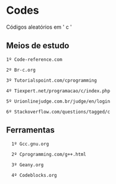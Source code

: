 # Codes

Códigos aleatórios em ' c '

## Meios de estudo

    1º Code-reference.com
  
    2º Br-c.org
  
    3º Tutorialspoint.com/cprogramming
  
    4º Tiexpert.net/programacao/c/index.php
  
    5º Urionlinejudge.com.br/judge/en/login
    
    6º Stackoverflow.com/questions/tagged/c

## Ferramentas

      1º Gcc.gnu.org
      
      2º Cprogramming.com/g++.html
      
      3º Geany.org
      
      4º Codeblocks.org
